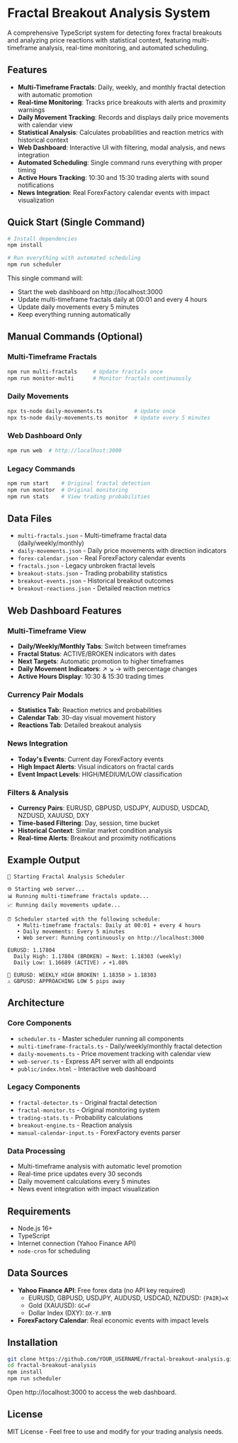 # Fractal Breakout Analysis System

A comprehensive TypeScript system for detecting forex fractal breakouts and analyzing price reactions with statistical context, featuring multi-timeframe analysis, real-time monitoring, and automated scheduling.

## Features

- **Multi-Timeframe Fractals**: Daily, weekly, and monthly fractal detection with automatic promotion
- **Real-time Monitoring**: Tracks price breakouts with alerts and proximity warnings
- **Daily Movement Tracking**: Records and displays daily price movements with calendar view
- **Statistical Analysis**: Calculates probabilities and reaction metrics with historical context
- **Web Dashboard**: Interactive UI with filtering, modal analysis, and news integration
- **Automated Scheduling**: Single command runs everything with proper timing
- **Active Hours Tracking**: 10:30 and 15:30 trading alerts with sound notifications
- **News Integration**: Real ForexFactory calendar events with impact visualization

## Quick Start (Single Command)

```bash
# Install dependencies
npm install

# Run everything with automated scheduling
npm run scheduler
```

This single command will:
- Start the web dashboard on http://localhost:3000
- Update multi-timeframe fractals daily at 00:01 and every 4 hours
- Update daily movements every 5 minutes
- Keep everything running automatically

## Manual Commands (Optional)

### Multi-Timeframe Fractals
```bash
npm run multi-fractals     # Update fractals once
npm run monitor-multi      # Monitor fractals continuously
```

### Daily Movements
```bash
npx ts-node daily-movements.ts          # Update once
npx ts-node daily-movements.ts monitor  # Update every 5 minutes
```

### Web Dashboard Only
```bash
npm run web  # http://localhost:3000
```

### Legacy Commands
```bash
npm run start    # Original fractal detection
npm run monitor  # Original monitoring
npm run stats    # View trading probabilities
```

## Data Files

- `multi-fractals.json` - Multi-timeframe fractal data (daily/weekly/monthly)
- `daily-movements.json` - Daily price movements with direction indicators
- `forex-calendar.json` - Real ForexFactory calendar events
- `fractals.json` - Legacy unbroken fractal levels
- `breakout-stats.json` - Trading probability statistics
- `breakout-events.json` - Historical breakout outcomes
- `breakout-reactions.json` - Detailed reaction metrics

## Web Dashboard Features

### Multi-Timeframe View
- **Daily/Weekly/Monthly Tabs**: Switch between timeframes
- **Fractal Status**: ACTIVE/BROKEN indicators with dates
- **Next Targets**: Automatic promotion to higher timeframes
- **Daily Movement Indicators**: ↗ ↘ → with percentage changes
- **Active Hours Display**: 10:30 & 15:30 trading times

### Currency Pair Modals
- **Statistics Tab**: Reaction metrics and probabilities
- **Calendar Tab**: 30-day visual movement history
- **Reactions Tab**: Detailed breakout analysis

### News Integration
- **Today's Events**: Current day ForexFactory events
- **High Impact Alerts**: Visual indicators on fractal cards
- **Event Impact Levels**: HIGH/MEDIUM/LOW classification

### Filters & Analysis
- **Currency Pairs**: EURUSD, GBPUSD, USDJPY, AUDUSD, USDCAD, NZDUSD, XAUUSD, DXY
- **Time-based Filtering**: Day, session, time bucket
- **Historical Context**: Similar market condition analysis
- **Real-time Alerts**: Breakout and proximity notifications

## Example Output

```
🚀 Starting Fractal Analysis Scheduler

🌐 Starting web server...
📊 Running multi-timeframe fractals update...
📈 Running daily movements update...

⏰ Scheduler started with the following schedule:
   • Multi-timeframe fractals: Daily at 00:01 + every 4 hours
   • Daily movements: Every 5 minutes
   • Web server: Running continuously on http://localhost:3000

EURUSD: 1.17804
  Daily High: 1.17804 (BROKEN) → Next: 1.18303 (weekly)
  Daily Low: 1.16689 (ACTIVE) ↗ +1.08%
  
🚨 EURUSD: WEEKLY HIGH BROKEN! 1.18350 > 1.18303
⚠️ GBPUSD: APPROACHING LOW 5 pips away
```

## Architecture

### Core Components
- `scheduler.ts` - Master scheduler running all components
- `multi-timeframe-fractals.ts` - Daily/weekly/monthly fractal detection
- `daily-movements.ts` - Price movement tracking with calendar view
- `web-server.ts` - Express API server with all endpoints
- `public/index.html` - Interactive web dashboard

### Legacy Components
- `fractal-detector.ts` - Original fractal detection
- `fractal-monitor.ts` - Original monitoring system
- `trading-stats.ts` - Probability calculations
- `breakout-engine.ts` - Reaction analysis
- `manual-calendar-input.ts` - ForexFactory events parser

### Data Processing
- Multi-timeframe analysis with automatic level promotion
- Real-time price updates every 30 seconds
- Daily movement calculations every 5 minutes
- News event integration with impact visualization

## Requirements

- Node.js 16+
- TypeScript
- Internet connection (Yahoo Finance API)
- `node-cron` for scheduling

## Data Sources

- **Yahoo Finance API**: Free forex data (no API key required)
  - EURUSD, GBPUSD, USDJPY, AUDUSD, USDCAD, NZDUSD: `{PAIR}=X`
  - Gold (XAUUSD): `GC=F`
  - Dollar Index (DXY): `DX-Y.NYB`
- **ForexFactory Calendar**: Real economic events with impact levels

## Installation

```bash
git clone https://github.com/YOUR_USERNAME/fractal-breakout-analysis.git
cd fractal-breakout-analysis
npm install
npm run scheduler
```

Open http://localhost:3000 to access the web dashboard.

## License

MIT License - Feel free to use and modify for your trading analysis needs.